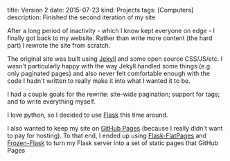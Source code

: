 title: Version 2
date: 2015-07-23
kind: Projects
tags: [Computers]
description: Finished the second iteration of my site

After a long period of inactivity - which I know kept everyone on edge - I finally got back to my website. Rather than write more content (the hard part) I rewrote the site from scratch.

The original site was built using [Jekyll](http://jekyllrb.com/) and some open source CSS/JS/etc. I wasn't particularly happy with the way Jekyll handled some things (e.g. only paginated pages) and also never felt comfortable enough with the code I hadn't written to really make it into what I wanted it to be.

I had a couple goals for the rewrite: site-wide pagination; support for tags; and to write everything myself.

I love python, so I decided to use [Flask](http://flask.pocoo.org/) this time around. 

I also wanted to keep my site on [GitHub Pages](https://pages.github.com/) (because I really didn't want to pay for hosting). To that end, I ended up using [Flask-FlatPages](https://pythonhosted.org/Flask-FlatPages/) and [Frozen-Flask](http://pythonhosted.org/Frozen-Flask/) to turn my Flask server into a set of static pages that GitHub Pages